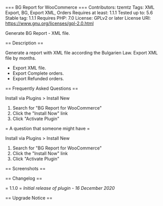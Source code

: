 === BG Report for WooCommerce ===
Contributors: tzemtz
Tags: XML Export, BG, Export XML, Orders
Requires at least: 1.1.1
Tested up to: 5.6
Stable tag: 1.1.1
Requires PHP: 7.0
License: GPLv2 or later
License URI: https://www.gnu.org/licenses/gpl-2.0.html

Generate BG Report - XML file.

== Description ==

Generate a report with XML file according the Bulgarien Law. Export XML file by months.

* Export XML file.
* Export Complete orders.
* Export Refunded orders.

== Frequently Asked Questions ==

Install via Plugins > Install New
1. Search for "BG Report for WooCommerce"
2. Click the "Install Now" link
3. Click "Activate Plugin"

= A question that someone might have =

Install via Plugins > Install New
1. Search for "BG Report for WooCommerce"
2. Click the "Install Now" link
3. Click "Activate Plugin"


== Screenshots ==

== Changelog ==

= 1.1.0 =
*Initial release of plugin - 16 December 2020*

== Upgrade Notice ==
